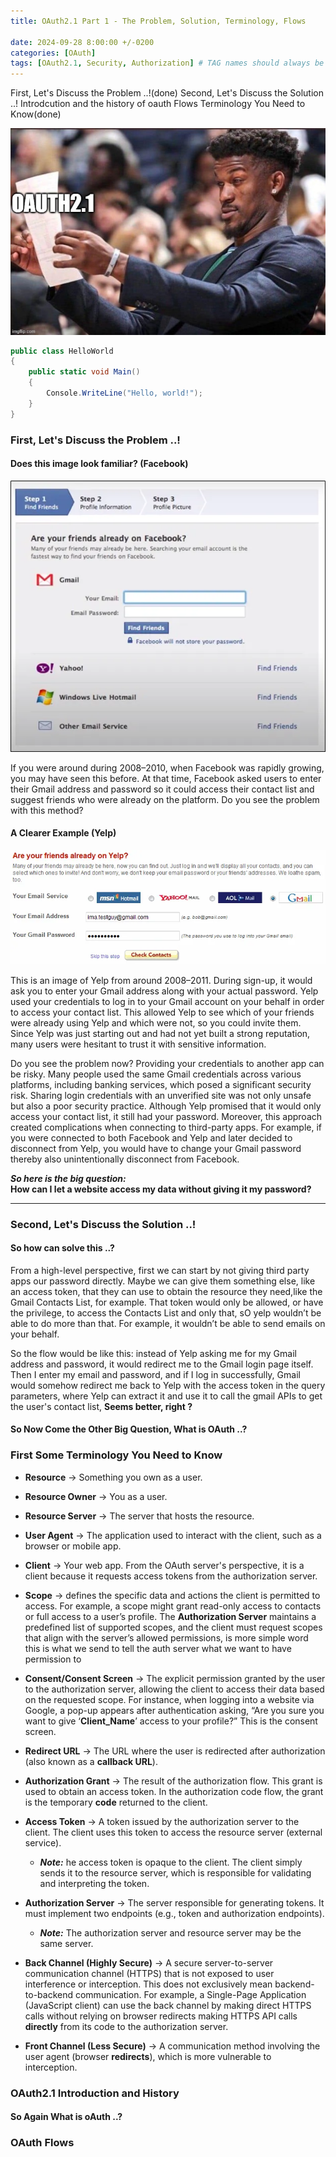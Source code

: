 ```yaml
---
title: OAuth2.1 Part 1 - The Problem, Solution, Terminology, Flows

date: 2024-09-28 8:00:00 +/-0200
categories: [OAuth]
tags: [OAuth2.1, Security, Authorization] # TAG names should always be lowercase
---
```

First, Let's Discuss the Problem ..!(done)
Second, Let's Discuss the Solution ..!
Introdcution and the  history of oauth
Flows
Terminology You Need to Know(done)

![Image](/assets/img/posts/intro_oauth/what_is_oauth.jpg)

```cs
public class HelloWorld
{
    public static void Main()
    {
        Console.WriteLine("Hello, world!");
    }
}
```





<h3 id='the-problem' style="font-weight: bold;">First, Let's Discuss the Problem ..!</h3>

#### Does this image look familiar? (Facebook)  
![Image](/assets/img/posts/intro_oauth/facebook.webp)

If you were around during 2008–2010, when Facebook was rapidly growing, you may have seen this before. At that time, Facebook asked users to enter their Gmail address and password so it could access their contact list and suggest friends who were already on the platform. Do you see the problem with this method?

#### A Clearer Example (Yelp)  
![Image](/assets/img/posts/intro_oauth/yelp.webp)

This is an image of Yelp from around 2008–2011. During sign-up, it would ask you to enter your Gmail address along with your actual password. Yelp used your credentials to log in to your Gmail account on your behalf in order to access your contact list. This allowed Yelp to see which of your friends were already using Yelp and which were not, so you could invite them. Since Yelp was just starting out and had not yet built a strong reputation, many users were hesitant to trust it with sensitive information.

Do you see the problem now? Providing your credentials to another app can be risky. Many people used the same Gmail credentials across various platforms, including banking services, which posed a significant security risk. Sharing login credentials with an unverified site was not only unsafe but also a poor security practice. Although Yelp promised that it would only access your contact list, it still had your password. Moreover, this approach created complications when connecting to third-party apps. For example, if you were connected to both Facebook and Yelp and later decided to disconnect from Yelp, you would have to change your Gmail password thereby also unintentionally disconnect from Facebook.

_**So here is the big question:**_  
**How can I let a website access my data without giving it my password?**

---------------------

<h3 id='the-solution' style="font-weight: bold;">Second, Let's Discuss the Solution ..!</h3>

#### So how can solve this ..?
From a high-level perspective, first we can start by not giving third party apps our password directly. Maybe we can give them something else, like an access token, that they can use to obtain the resource they need,like the Gmail Contacts List, for example. That token would only be allowed, or have the privilege, to access the Contacts List and only that, sO yelp wouldn’t be able to do more than that. For example, it wouldn’t be able to send emails on your behalf.

So the flow would be like this: instead of Yelp asking me for my Gmail address and password, it would redirect me to the Gmail login page itself. Then I enter my email and password, and if I log in successfully, Gmail would somehow redirect me back to Yelp with the access token in the query parameters, where Yelp can extract it and use it to call the gmail APIs to get the user's contact list, **Seems better, right ?**

#### So Now Come the Other Big Question, What is OAuth ..?



<h3 id='the-terminology' style="font-weight: bold;">First Some Terminology You Need to Know</h3>



- **Resource** → Something you own as a user.  
- **Resource Owner** → You as a user.  
- **Resource Server** → The server that hosts the resource.  
- **User Agent** → The application used to interact with the client, such as a browser or mobile app.
- **Client** → Your web app. From the OAuth server's perspective, it is a client because it requests access tokens from the authorization server.

- **Scope** → defines the specific data and actions the client is permitted to access. For example, a scope might grant read-only access to contacts or full access to a user’s profile. The **Authorization Server** maintains a predefined list of supported scopes, and the client must request scopes that align with the server’s allowed permissions, is more simple word this is what we send to tell the auth server what we want to have permission to

- **Consent/Consent Screen** →  The explicit permission granted by the user to the authorization server, allowing the client to access their data based on the requested scope. For instance, when logging into a website via Google, a pop-up appears after authentication asking, “Are you sure you want to give ‘**Client_Name**’ access to your profile?” This is the consent screen.

- **Redirect URL** → The URL where the user is redirected after authorization (also known as a **callback URL**).
- **Authorization Grant** → The result of the authorization flow. This grant is used to obtain an access token. In the authorization code flow, the grant is the temporary **code** returned to the client.
 
- **Access Token** → A token issued by the authorization server to the client. The client uses this token to access the resource server (external service).
  - _**Note:**_ he access token is opaque to the client. The client simply sends it to the resource server, which is responsible for validating and interpreting the token.

- **Authorization Server** → The server responsible for generating tokens. It must implement two endpoints (e.g., token and authorization endpoints).
  - _**Note:**_ The authorization server and resource server may be the same server.
	
- **Back Channel (Highly Secure)** → A secure server-to-server communication channel (HTTPS) that is not exposed to user interference or interception. This does not exclusively mean backend-to-backend communication. For example, a Single-Page Application (JavaScript client) can use the back channel by making direct HTTPS calls without relying on browser redirects making HTTPS API calls **directly** from its code to the authorization server.

- **Front Channel (Less Secure)** →  A communication method involving the user agent (browser **redirects**), which is more vulnerable to interception.



<h3 id='the-history' style="font-weight: bold;">OAuth2.1 Introduction and History</h3>

#### So Again What is oAuth ..?


<h3 id='the-flows' style="font-weight: bold;">OAuth Flows</h3>


